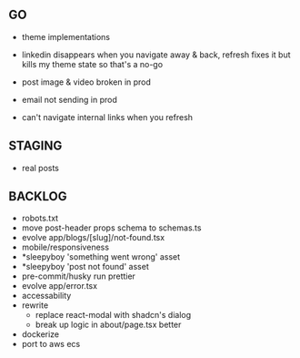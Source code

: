 ## GO
- theme implementations

- linkedin disappears when you navigate away & back, refresh fixes it but kills my theme state so that's a no-go
- post image & video broken in prod
- email not sending in prod
- can't navigate internal links when you refresh

## STAGING
- real posts

## BACKLOG
- robots.txt
- move post-header props schema to schemas.ts
- evolve app/blogs/[slug]/not-found.tsx
- mobile/responsiveness
- *sleepyboy 'something went wrong' asset
- *sleepyboy 'post not found' asset
- pre-commit/husky run prettier
- evolve app/error.tsx
- accessability
- rewrite
  - replace react-modal with shadcn's dialog
  - break up logic in about/page.tsx better
- dockerize
- port to aws ecs